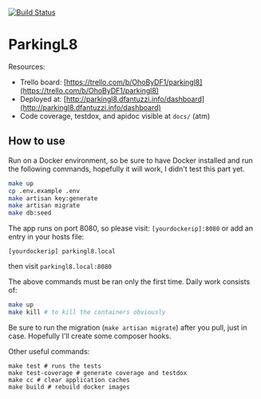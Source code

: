 [![Build Status](https://travis-ci.org/utnaf/parkingl8.svg?branch=master)](https://travis-ci.org/utnaf/parkingl8)

# ParkingL8

Resources:
 * Trello board: [https://trello.com/b/OhoByDF1/parkingl8](https://trello.com/b/OhoByDF1/parkingl8)
 * Deployed at: [http://parkingl8.dfantuzzi.info/dashboard](http://parkingl8.dfantuzzi.info/dashboard)
 * Code coverage, testdox, and apidoc visible at `docs/` (atm)
 
## How to use

Run on a Docker environment, so be sure to have Docker installed and run the following commands, hopefully it will work, I didn't test this part yet.

```bash
make up
cp .env.example .env
make artisan key:generate
make artisan migrate
make db:seed
```

The app runs on port 8080, so please visit: `[yourdockerip]:8080` or add an entry in your hosts file:
```
[yourdockerip] parkingl8.local
```
then visit `parkingl8.local:8080`

The above commands must be ran only the first time. Daily work consists of:

```bash
make up
make kill # to kill the containers obviously
```

Be sure to run the migration (`make artisan migrate`) after you pull, just in case.
Hopefully I'll create some composer hooks. 

Other useful commands:
```
make test # runs the tests
make test-coverage # generate coverage and testdox
make cc # clear application caches
make build # rebuild docker images
```